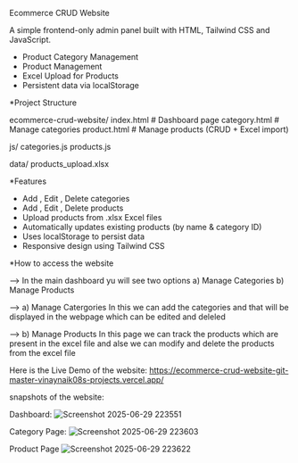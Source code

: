 Ecommerce CRUD Website

A simple frontend-only admin panel built with HTML, Tailwind CSS and JavaScript.

- Product Category Management
- Product Management
- Excel Upload for Products
- Persistent data via localStorage

*Project Structure

ecommerce-crud-website/
  index.html # Dashboard page
  category.html # Manage categories
  product.html # Manage products (CRUD + Excel import)

  js/
    categories.js
    products.js
  
  data/
    products_upload.xlsx


*Features

- Add , Edit , Delete categories
- Add , Edit , Delete products
- Upload products from .xlsx Excel files
- Automatically updates existing products (by name & category ID)
- Uses localStorage to persist data
- Responsive design using Tailwind CSS


*How to access the website

--> In the main dashboard yu will see two options a) Manage Categories b) Manage Products

--> a) Manage Catergories
          In this we can add the categories and that will be displayed in the webpage which can be edited and deleled
          
--> b) Manage Products
          In this page we can track the products which are present in the excel file and alse we can modify and delete the products from the excel file

Here is the Live Demo of the website:
https://ecommerce-crud-website-git-master-vinaynaik08s-projects.vercel.app/

snapshots of the website:

Dashboard:
![Screenshot 2025-06-29 223551](https://github.com/user-attachments/assets/ffb4f604-c1fc-4284-92eb-070eff000389)


Category Page:
![Screenshot 2025-06-29 223603](https://github.com/user-attachments/assets/6212a0f8-9989-4125-9a29-5182a273adf7)


Product Page
![Screenshot 2025-06-29 223622](https://github.com/user-attachments/assets/9841a90d-e95c-432b-84af-e857a26fa49f)
